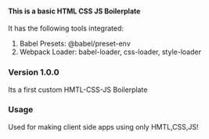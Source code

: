#### This is a basic HTML CSS JS Boilerplate

It has the following tools integrated:

1. Babel
   Presets: @babel/preset-env
2. Webpack
   Loader: babel-loader, css-loader, style-loader

### Version 1.0.0

Its a first custom HMTL-CSS-JS Boilerplate

### Usage

Used for making client side apps using only HMTL,CSS,JS!
